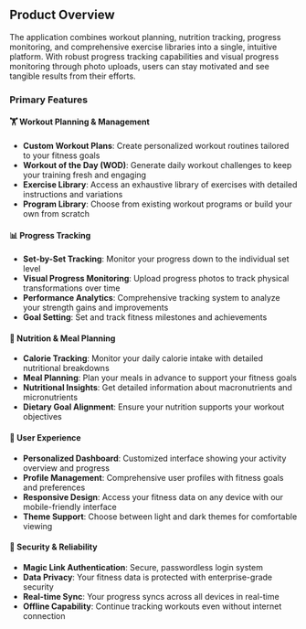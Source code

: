 ## Product Overview

The application combines workout planning, nutrition tracking, progress monitoring, and comprehensive exercise libraries into a single, intuitive platform. With robust progress tracking capabilities and visual progress monitoring through photo uploads, users can stay motivated and see tangible results from their efforts.

### Primary Features

#### 🏋️ **Workout Planning & Management**

- **Custom Workout Plans**: Create personalized workout routines tailored to your fitness goals
- **Workout of the Day (WOD)**: Generate daily workout challenges to keep your training fresh and engaging
- **Exercise Library**: Access an exhaustive library of exercises with detailed instructions and variations
- **Program Library**: Choose from existing workout programs or build your own from scratch

#### 📊 **Progress Tracking**

- **Set-by-Set Tracking**: Monitor your progress down to the individual set level
- **Visual Progress Monitoring**: Upload progress photos to track physical transformations over time
- **Performance Analytics**: Comprehensive tracking system to analyze your strength gains and improvements
- **Goal Setting**: Set and track fitness milestones and achievements

#### 🍎 **Nutrition & Meal Planning**

- **Calorie Tracking**: Monitor your daily calorie intake with detailed nutritional breakdowns
- **Meal Planning**: Plan your meals in advance to support your fitness goals
- **Nutritional Insights**: Get detailed information about macronutrients and micronutrients
- **Dietary Goal Alignment**: Ensure your nutrition supports your workout objectives

#### 👤 **User Experience**

- **Personalized Dashboard**: Customized interface showing your activity overview and progress
- **Profile Management**: Comprehensive user profiles with fitness goals and preferences
- **Responsive Design**: Access your fitness data on any device with our mobile-friendly interface
- **Theme Support**: Choose between light and dark themes for comfortable viewing

#### 🔐 **Security & Reliability**

- **Magic Link Authentication**: Secure, passwordless login system
- **Data Privacy**: Your fitness data is protected with enterprise-grade security
- **Real-time Sync**: Your progress syncs across all devices in real-time
- **Offline Capability**: Continue tracking workouts even without internet connection
